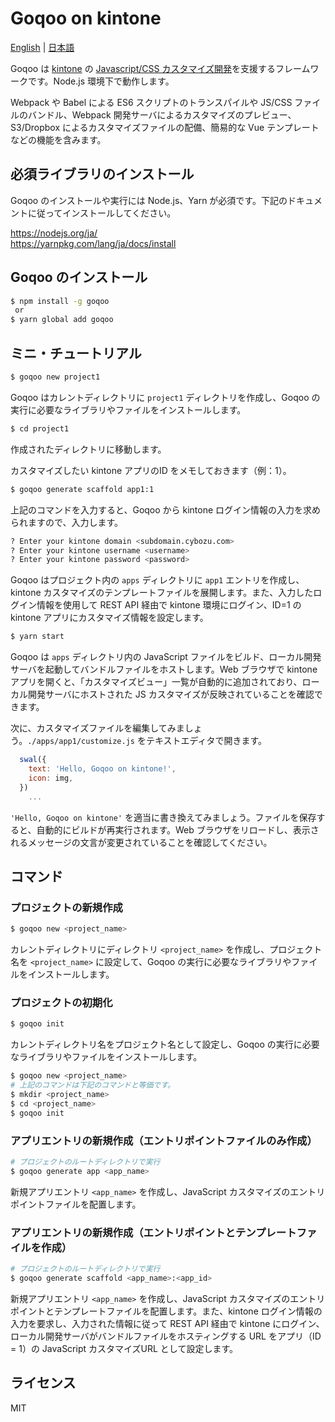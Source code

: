 # Goqoo on kintone

[English](/README.md) | [日本語](/README.ja.md)

Goqoo は [kintone](https://kintone.cybozu.co.jp/) の [Javascript/CSS カスタマイズ開発](https://developer.cybozu.io/hc/ja/articles/200730174-JavaScript%E3%82%92%E4%BD%BF%E7%94%A8%E3%81%97%E3%81%9Fkintone%E3%81%AE%E3%82%AB%E3%82%B9%E3%82%BF%E3%83%9E%E3%82%A4%E3%82%BA)を支援するフレームワークです。Node.js 環境下で動作します。

Webpack や Babel による ES6 スクリプトのトランスパイルや JS/CSS ファイルのバンドル、Webpack 開発サーバによるカスタマイズのプレビュー、S3/Dropbox によるカスタマイズファイルの配備、簡易的な Vue テンプレートなどの機能を含みます。

## 必須ライブラリのインストール

Goqoo のインストールや実行には Node.js、Yarn が必須です。下記のドキュメントに従ってインストールしてください。

https://nodejs.org/ja/  
https://yarnpkg.com/lang/ja/docs/install

## Goqoo のインストール

```sh
$ npm install -g goqoo
 or
$ yarn global add goqoo
```

## ミニ・チュートリアル

```sh
$ goqoo new project1
```
Goqoo はカレントディレクトリに `project1` ディレクトリを作成し、Goqoo の実行に必要なライブラリやファイルをインストールします。

```sh
$ cd project1
```
作成されたディレクトリに移動します。

カスタマイズしたい kintone アプリのID をメモしておきます（例：1）。

```sh
$ goqoo generate scaffold app1:1
```
上記のコマンドを入力すると、Goqoo から kintone ログイン情報の入力を求められますので、入力します。

```sh
? Enter your kintone domain <subdomain.cybozu.com>
? Enter your kintone username <username>
? Enter your kintone password <password>
```
Goqoo はプロジェクト内の `apps` ディレクトリに `app1` エントリを作成し、kintone カスタマイズのテンプレートファイルを展開します。また、入力したログイン情報を使用して REST API 経由で kintone 環境にログイン、ID=1 の kintone アプリにカスタマイズ情報を設定します。

```sh
$ yarn start
```
Goqoo は `apps` ディレクトリ内の JavaScript ファイルをビルド、ローカル開発サーバを起動してバンドルファイルをホストします。Web ブラウザで kintone アプリを開くと、「カスタマイズビュー」一覧が自動的に追加されており、ローカル開発サーバにホストされた JS カスタマイズが反映されていることを確認できます。

次に、カスタマイズファイルを編集してみましょう。`./apps/app1/customize.js` をテキストエディタで開きます。

```js
  swal({
    text: 'Hello, Goqoo on kintone!',
    icon: img,
  })
    ...
```
`'Hello, Goqoo on kintone'` を適当に書き換えてみましょう。ファイルを保存すると、自動的にビルドが再実行されます。Web ブラウザをリロードし、表示されるメッセージの文言が変更されていることを確認してください。

## コマンド

### プロジェクトの新規作成

```sh
$ goqoo new <project_name>
```
カレントディレクトリにディレクトリ `<project_name>` を作成し、プロジェクト名を `<project_name>` に設定して、Goqoo の実行に必要なライブラリやファイルをインストールします。

### プロジェクトの初期化

```sh
$ goqoo init
```
カレントディレクトリ名をプロジェクト名として設定し、Goqoo の実行に必要なライブラリやファイルをインストールします。

```sh
$ goqoo new <project_name>
# 上記のコマンドは下記のコマンドと等価です。
$ mkdir <project_name>
$ cd <project_name>
$ goqoo init
```

### アプリエントリの新規作成（エントリポイントファイルのみ作成）

```sh
# プロジェクトのルートディレクトリで実行
$ goqoo generate app <app_name>
```
新規アプリエントリ `<app_name>` を作成し、JavaScript カスタマイズのエントリポイントファイルを配置します。

### アプリエントリの新規作成（エントリポイントとテンプレートファイルを作成）

```sh
# プロジェクトのルートディレクトリで実行
$ goqoo generate scaffold <app_name>:<app_id>
```
新規アプリエントリ `<app_name>` を作成し、JavaScript カスタマイズのエントリポイントとテンプレートファイルを配置します。また、kintone ログイン情報の入力を要求し、入力された情報に従って REST API 経由で kintone にログイン、ローカル開発サーバがバンドルファイルをホスティングする URL をアプリ（ID = 1）の JavaScript カスタマイズURL として設定します。

## ライセンス

MIT
